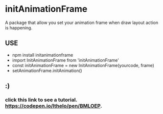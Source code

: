 # initAnimationFrame
A package that allow you set your animation frame when draw layout action is happening.

## USE

* npm install initanimationframe
* import InitAnimationFrame from 'initAnimationFrame'
* const initAnimationFrame = new InitAnimationFrame(yourcode, frame)
* setAnimationFrame.initAnimation()

## :)

### click this link to see a tutorial.  https://codepen.io/lthelo/pen/BMLOEP.
